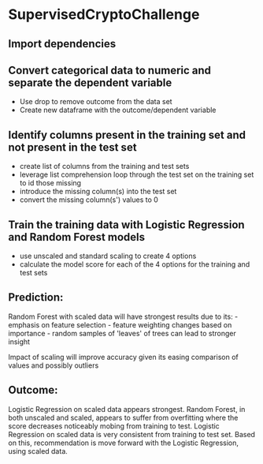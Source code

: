 # SupervisedCryptoChallenge

## Import dependencies

## Convert categorical data to numeric and separate the dependent variable
- Use drop to remove outcome from the data set
- Create new dataframe with the outcome/dependent variable

## Identify columns present in the training set and not present in the test set
- create list of columns from the training and test sets
- leverage list comprehension loop through the test set on the training set to id those missing
- introduce the missing column(s) into the test set
- convert the missing column(s') values to 0

## Train the training data with Logistic Regression and Random Forest models
- use unscaled and standard scaling to create 4 options
- calculate the model score for each of the 4 options for the training and test sets

## Prediction:
Random Forest with scaled data will have strongest results due to its:
    - emphasis on feature selection
    - feature weighting changes based on importance
    - random samples of 'leaves' of trees can lead to stronger insight


Impact of scaling will improve accuracy given its easing comparison of values and possibly outliers

## Outcome:

Logistic Regression on scaled data appears strongest. Random Forest, in both unscaled and scaled, appears to suffer from overfitting where the score decreases noticeably mobing from training to test. Logistic Regression on scaled data is very consistent from training to test set. Based on this, recommendation is move forward with the Logistic Regression, using scaled data.
